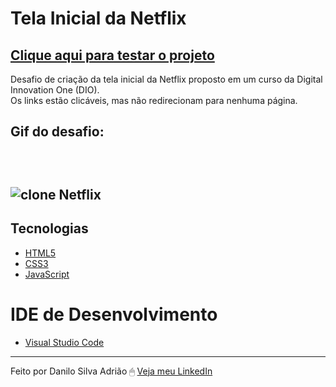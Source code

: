 # Tela Inicial da Netflix

<a href="https://danilosilvaadriao.github.io/Tela-Inicial-da-Netflix/"><h2>Clique aqui para testar o projeto</h2></a>

Desafio de criação da tela inicial da Netflix proposto em um curso da Digital Innovation One (DIO). <br>
Os links estão clicáveis, mas não redirecionam para nenhuma página.
<br>

<h2> Gif do desafio: <h2> <br>

![clone Netflix](https://user-images.githubusercontent.com/82722083/120560095-8a905880-c3d8-11eb-975d-57244201c552.gif)
  
   ## Tecnologias
  - [HTML5](https://html.spec.whatwg.org/multipage/)
  - [CSS3](https://www.w3.org/TR/css3-roadmap/)
  - [JavaScript](https://developer.mozilla.org/pt-BR/docs/Web/JavaScript)
  
  # IDE de Desenvolvimento
  - [Visual Studio Code](https://code.visualstudio.com/)
  
  ---
  
Feito por Danilo Silva Adrião 🖱 [Veja meu LinkedIn](https://www.linkedin.com/in/danilosilvaadriao)
